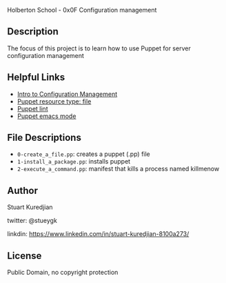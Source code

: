 Holberton School - 0x0F Configuration management
## Description

The focus of this project is to learn how to use Puppet for server configuration management

## Helpful Links
* <a href="https://www.digitalocean.com/community/tutorials/an-introduction-to-configuration-management">Intro to Configuration Management</a>
* <a href="https://docs.puppet.com/puppet/3.5/type.html#file">Puppet resource type: file</a>
* <a href="http://puppet-lint.com/">Puppet lint</a>
* <a href="https://github.com/voxpupuli/puppet-mode">Puppet emacs mode</a>

## File Descriptions
- `0-create_a_file.pp`: creates a puppet (.pp) file
- `1-install_a_package.pp`: installs puppet
- `2-execute_a_command.pp`: manifest that kills a process named killmenow


## Author
Stuart Kuredjian

twitter: @stueygk

linkdin: https://www.linkedin.com/in/stuart-kuredjian-8100a273/

## License
Public Domain, no copyright protection